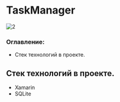 # TaskManager 
![2](https://user-images.githubusercontent.com/63197476/101664389-746e9480-3a54-11eb-8a0e-12e91e8a9c9b.png)


### Оглавление:
- Стек технологий в проекте.

## Стек технологий в проекте.
- Xamarin
- SQLite
 
